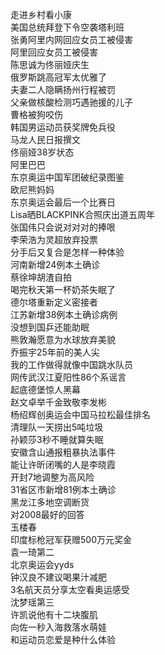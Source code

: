 走进乡村看小康  
美国总统拜登下令空袭塔利班  
张勇阿里内网回应女员工被侵害  
阿里回应女员工被侵害  
陈思诚为佟丽娅庆生  
俄罗斯跳高冠军太优雅了  
夫妻二人隐瞒扬州行程被罚  
父亲做核酸检测巧遇驰援的儿子  
曹格被狗咬伤  
韩国男运动员获奖牌免兵役  
马龙人民日报撰文  
佟丽娅38岁状态  
阿里巴巴  
东京奥运中国军团破纪录图鉴  
欧尼熊妈妈  
东京奥运会最后一个比赛日  
Lisa晒BLACKPINK合照庆出道五周年  
张国伟只会说对对对的捧哏  
李荣浩为灵超放弃投票  
分手后又复合是怎样一种体验  
河南新增24例本土确诊  
蔡徐坤胡渣自拍  
喝完秋天第一杯奶茶失眠了  
德尔塔重新定义密接者  
江苏新增38例本土确诊病例  
没想到国乒还能助眠  
熊敦瀚愿意为水球放弃美貌  
乔振宇25年前的美人尖  
我的工作做得就像中国跳水队员  
网传武汉江夏阳性86个系谣言  
起底德堡惊人黑幕  
赵文卓举千金致敬李发彬  
杨绍辉创奥运会中国马拉松最佳排名  
清理队一天捞出5吨垃圾  
孙颖莎3秒不睡就算失眠  
安徽含山通报粗暴执法事件  
能让许昕闭嘴的人是李晓霞  
开封7地调整为高风险  
31省区市新增81例本土确诊  
黑龙江多地空调断货  
对2008最好的回答  
玉楼春  
印度标枪冠军获赠500万元奖金  
袁一琦第二  
北京奥运会yyds  
钟汉良不建议喝果汁减肥  
3名航天员分享太空看奥运感受  
沈梦瑶第三  
许凯说他有十二块腹肌  
向佐一秒入海救落水萌娃  
和运动员恋爱是种什么体验  
